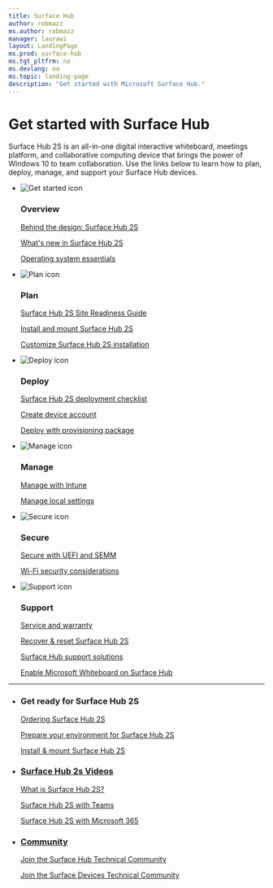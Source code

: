 ```yaml
---
title: Surface Hub
author: robmazz
ms.author: robmazz
manager: laurawi
layout: LandingPage
ms.prod: surface-hub
ms.tgt_pltfrm: na
ms.devlang: na
ms.topic: landing-page
description: "Get started with Microsoft Surface Hub."
---
```

# Get started with Surface Hub

Surface Hub 2S is an all-in-one digital interactive whiteboard, meetings platform, and collaborative computing device that brings the power of Windows 10 to team collaboration. Use the links below to learn how to plan, deploy, manage, and support your Surface Hub devices.

<ul class="panelContent cardsF">
    <li>
        <div class="cardSize">
            <div class="cardPadding">
                <div class="card">
                    <div class="cardImageOuter">
                        <div class="cardImage">
                            <img src="https://docs.microsoft.com/en-us/office/media/icons/get-started-blue.svg" alt="Get started icon" />
                        </div>
                    </div>
                    <div class="cardText">
                        <h3>Overview</h3>
                        <p><a href="https://techcommunity.microsoft.com/t5/Surface-IT-Pro-Blog/Behind-the-design-Surface-Hub-2S/ba-p/464099" target="_blank">Behind the design: Surface Hub 2S</a></p>
                        <p><a href="surface-hub-2s-whats-new.md">What's new in Surface Hub 2S</a></p>
                        <p><a href="differences-between-surface-hub-and-windows-10-enterprise.md">Operating system essentials</a></p>
                    </div>
                </div>
            </div>
        </div>
    </li>
    <li>
        <div class="cardSize">
            <div class="cardPadding">
                <div class="card">
                    <div class="cardImageOuter">
                        <div class="cardImage">
                            <img src="https://docs.microsoft.com/en-us/office/media/icons/task-checklist-planning-blue.svg" alt="Plan icon" />
                        </div>
                    </div>
                    <div class="cardText">
                        <h3>Plan</h3>
                        <p><a href="surface-hub-2s-site-readiness-guide.md">Surface Hub 2S Site Readiness Guide</a></p>
                        <p><a href="surface-hub-2s-install-mount.md">Install and mount Surface Hub 2S</a></p>
                        <p><a href="surface-hub-2s-custom-install.md">Customize Surface Hub 2S installation</a></p>
                    </div>
                </div>
            </div>
        </div>
    </li>
    <li>
        <div class="cardSize">
            <div class="cardPadding">
                <div class="card">
                    <div class="cardImageOuter">
                        <div class="cardImage">
                            <img src="https://docs.microsoft.com/en-us/office/media/icons/deploy-blue.svg" alt="Deploy icon" />
                        </div>
                    </div>
                    <div class="cardText">
                        <h3>Deploy</h3>
                        <p><a href="surface-hub-2s-deploy-checklist.md">Surface Hub 2S deployment checklist</a></p>
                        <p><a href="surface-hub-2s-account.md">Create device account</a></p>
                        <p><a href="surface-hub-2s-deploy.md">Deploy with provisioning package</a></p>
                    </div>
                </div>
            </div>
        </div>
    </li>
</ul>

<ul class="panelContent cardsF">
    <li>
        <div class="cardSize">
            <div class="cardPadding">
                <div class="card">
                    <div class="cardImageOuter">
                        <div class="cardImage">
                            <img src="https://docs.microsoft.com/en-us/office/media/icons/process-flow-blue.svg" alt="Manage icon" />
                        </div>
                    </div>
                    <div class="cardText">
                        <h3>Manage</h3>
                        <p><a href="surface-hub-2s-manage-intune.md">Manage with Intune</a></p>
                        <p><a href="local-management-surface-hub-settings.md">Manage local settings</a></p>
                    </div>
                </div>
            </div>
        </div>
    </li>
    <li>
        <div class="cardSize">
            <div class="cardPadding">
                <div class="card">
                    <div class="cardImageOuter">
                        <div class="cardImage">
                            <img src="https://docs.microsoft.com/en-us/office/media/icons/security-blue.svg" alt="Secure icon" />
                        </div>
                    </div>
                    <div class="cardText">
                        <h3>Secure</h3>
                        <p><a href="surface-hub-2s-secure-with-uefi-semm.md">Secure with UEFI and SEMM</a></p>
                        <p><a href="surface-hub-wifi-direct.md">Wi-Fi security considerations</a></p>
                    </div>
                </div>
            </div>
        </div>
    </li>
    <li>
        <div class="cardSize">
            <div class="cardPadding">
                <div class="card">
                    <div class="cardImageOuter">
                        <div class="cardImage">
                            <img src="https://docs.microsoft.com/en-us/office/media/icons/connector-blue.svg" alt="Support icon" />
                        </div>
                    </div>
                    <div class="cardText">
                        <h3>Support</h3>
                        <p><a href="https://support.microsoft.com/help/4493926" target="_blank">Service and warranty</a></p>
                        <p><a href="surface-hub-2s-recover-reset.md">Recover & reset Surface Hub 2S</a></p>
                        <p><a href="support-solutions-surface-hub.md">Surface Hub support solutions</a></p>
                        <p><a href="https://support.office.com/article/Enable-Microsoft-Whiteboard-on-Surface-Hub-b5df4539-f735-42ff-b22a-0f5e21be7627" target="_blank">Enable Microsoft Whiteboard on Surface Hub</a></p>
                    </div>
                </div>
            </div>
        </div>
    </li>
</ul>

---

<ul class="panelContent cardsW">
    <li>
        <div class="cardSize">
            <div class="cardPadding">
                <div class="card">
                    <div class="cardText">
                        <h3>Get ready for Surface Hub 2S</h3>
                        <p><a href="https://www.microsoft.com/p/surface-hub-2S/8P62MW6BN9G4?activetab=pivot:overviewtab" target="_blank">Ordering Surface Hub 2S</p>
                        <p><a href="surface-hub-2s-prepare-environment.md">Prepare your environment for Surface Hub 2S</p>
                        <p><a href="surface-hub-2s-install-mount.md">Install & mount Surface Hub 2S</p>
                    </div>
                </div>
            </div>
        </div>
    </li>
    <li>
        <div class="cardSize">
            <div class="cardPadding">
                <div class="card">
                    <div class="cardText">
                        <h3>Surface Hub 2s Videos</h3>
                        <p><a href="https://youtu.be/pbhNngw3a-Y" target="_blank">What is Surface Hub 2S?</p>
                        <p><a href="https://www.youtube.com/watch?v=CH2seLS5Wb0" target="_blank">Surface Hub 2S with Teams</p>
                        <p><a href="https://www.youtube.com/watch?v=I4N2lQX4WyI&list=PLXtHYVsvn_b__1Baibdu4elN4SoF3JTBZ&index=7" target="_blank">Surface Hub 2S with Microsoft 365</p>
                    </div>
                </div>
            </div>
        </div>
    </li>
    <li>
        <div class="cardSize">
            <div class="cardPadding">
                <div class="card">
                    <div class="cardText">
                        <h3>Community</h3>
                        <p><a href="https://techcommunity.microsoft.com/t5/Surface-Hub/bd-p/SurfaceHub" target="_blank">Join the Surface Hub Technical Community</p>
                        <p><a href="https://techcommunity.microsoft.com/t5/Surface-Devices/ct-p/SurfaceDevices" target="_blank">Join the Surface Devices Technical Community</p>
                    </div>
                </div>
            </div>
        </div>
    </li>
</ul>